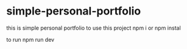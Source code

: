 # simple-personal-portfolio
this is simple personal portfolio 
to use this project 
npm i
or 
npm instal

to run 
npm run dev

